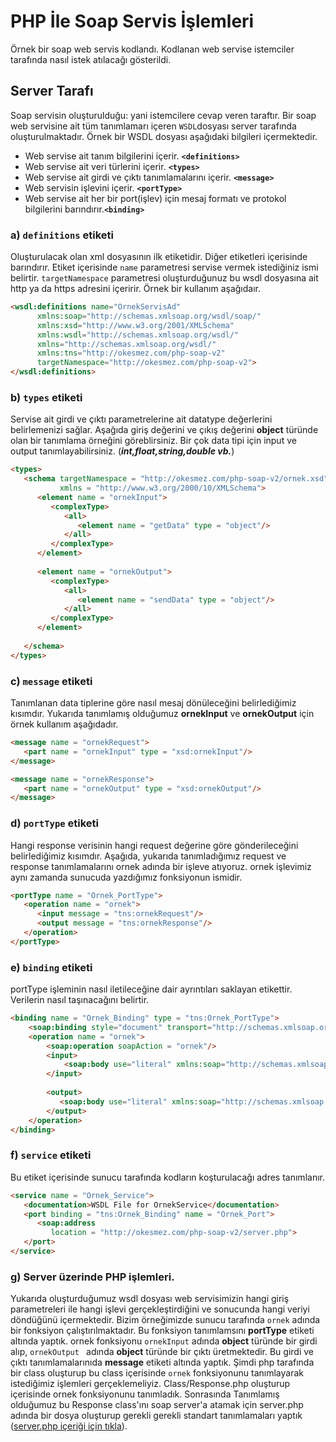 # PHP İle Soap Servis İşlemleri 
Örnek bir soap web servis kodlandı. Kodlanan web servise istemciler tarafında 
nasıl istek atılacağı gösterildi.
## Server Tarafı 
Soap servisin oluşturulduğu: yani istemcilere cevap veren taraftır. Bir soap web servisine ait tüm 
tanımlamarı içeren `WSDL`dosyası server tarafında oluşturulmaktadır. Örnek bir WSDL dosyası aşağıdaki 
bilgileri içermektedir. 

- Web servise ait tanım bilgilerini içerir. **`<definitions>`**
- Web servise ait veri türlerini içerir. **`<types>`**
- Web servise ait girdi ve çıktı tanımlamalarını içerir. **`<message>`**
- Web servisin işlevini içerir. **`<portType>`**
- Web servise ait her bir port(işlev) için mesaj formatı ve protokol bilgilerini barındırır.**`<binding>`**

### a) **`definitions`** etiketi
Oluşturulacak olan xml dosyasının ilk etiketidir. Diğer etiketleri içerisinde barındırır. Etiket içerisinde 
`name` parametresi servise vermek istediğiniz ismi belirtir. `targetNamespace` parametresi oluşturduğunuz bu wsdl 
dosyasına ait http ya da https adresini içeririr. Örnek bir kullanım aşağıdaır.
```html
<wsdl:definitions name="OrnekServisAd"
      xmlns:soap="http://schemas.xmlsoap.org/wsdl/soap/"
      xmlns:xsd="http://www.w3.org/2001/XMLSchema"
      xmlns:wsdl="http://schemas.xmlsoap.org/wsdl/"
      xmlns="http://schemas.xmlsoap.org/wsdl/"
      xmlns:tns="http://okesmez.com/php-soap-v2"
      targetNamespace="http://okesmez.com/php-soap-v2">
</wsdl:definitions>
```
### b) **`types`** etiketi
Servise ait girdi ve çıktı parametrelerine ait datatype değerlerini belirlemenizi sağlar. Aşağıda giriş değerini ve çıkış değerini **object**
türünde olan bir tanımlama örneğini göreblirsiniz. Bir çok data tipi için input ve output tanımlayabilirsiniz. (_**int,float,string,double vb.**_)
```html
<types>
   <schema targetNamespace = "http://okesmez.com/php-soap-v2/ornek.xsd" 
           xmlns = "http://www.w3.org/2000/10/XMLSchema">	
      <element name = "ornekInput">
         <complexType>
            <all>
               <element name = "getData" type = "object"/>
            </all>
         </complexType>
      </element>
		
      <element name = "ornekOutput">
         <complexType>
            <all>
               <element name = "sendData" type = "object"/>
            </all>
         </complexType>
      </element>
		
   </schema>
</types>
```
### c) **`message`** etiketi
Tanımlanan data tiplerine göre nasıl mesaj dönüleceğini belirlediğimiz kısımdır. Yukarıda tanımlamış olduğumuz **ornekInput** ve **ornekOutput** için 
örnek kullanım aşağıdadır.
```html
<message name = "ornekRequest">
   <part name = "ornekInput" type = "xsd:ornekInput"/>
</message>

<message name = "ornekResponse">
   <part name = "ornekOutput" type = "xsd:ornekOutput"/>
</message>
```

### d) **`portType`** etiketi
Hangi response verisinin hangi request değerine göre gönderileceğini belirlediğimiz kısımdır. Aşağıda, yukarıda tanımladığımız request ve response tanımlamalarını
ornek adında bir işleve atıyoruz. ornek işlevimiz aynı zamanda sunucuda yazdığımız fonksiyonun ismidir.
```html
<portType name = "Ornek_PortType">
   <operation name = "ornek">
      <input message = "tns:ornekRequest"/>
      <output message = "tns:ornekResponse"/>
   </operation>
</portType>
```

### e) **`binding`** etiketi
portType işleminin nasıl iletileceğine dair ayrıntıları saklayan etikettir. Verilerin nasıl taşınacağını belirtir.
```html
<binding name = "Ornek_Binding" type = "tns:Ornek_PortType">
    <soap:binding style="document" transport="http://schemas.xmlsoap.org/soap/http" xmlns:soap="http://schemas.xmlsoap.org/wsdl/soap/"/>
    <operation name = "ornek">
        <soap:operation soapAction = "ornek"/>
        <input>
            <soap:body use="literal" xmlns:soap="http://schemas.xmlsoap.org/wsdl/soap/"/>
        </input>
    
        <output>
           <soap:body use="literal" xmlns:soap="http://schemas.xmlsoap.org/wsdl/soap/"/>
        </output>
    </operation>
</binding>
```

### f) **`service`** etiketi
Bu etiket içerisinde sunucu tarafında kodların koşturulacağı adres tanımlanır.
```html
<service name = "Ornek_Service">
   <documentation>WSDL File for OrnekService</documentation>
   <port binding = "tns:Ornek_Binding" name = "Ornek_Port">
      <soap:address
         location = "http://okesmez.com/php-soap-v2/server.php">
   </port>
</service>
```
### g) Server üzerinde PHP işlemleri.
Yukarıda oluşturduğumuz wsdl dosyası web servisimizin hangi giriş parametreleri ile hangi işlevi gerçekleştirdiğini ve sonucunda hangi veriyi döndüğünü 
içermektedir. Bizim örneğimizde sunucu tarafında `ornek` adında bir fonksiyon çalıştırılmaktadır. Bu fonksiyon tanımlamsını **portType** etiketi altında yaptık. 
ornek fonksiyonu `ornekInput` adında **object** türünde bir girdi alıp, `ornekOutput ` adında **object** türünde bir çıktı üretmektedir. Bu girdi ve
çıktı tanımlamalarınıda **message** etiketi altında yaptık.
Şimdi php tarafında bir class oluşturup bu class içerisinde `ornek` fonksiyonunu tanımlayarak istediğimiz işlemleri gerçeklemeliyiz. Class/Response.php 
oluşturup içerisinde ornek fonksiyonunu tanımladık. Sonrasında Tanımlamış olduğumuz bu Response class'ını soap server'a atamak için server.php adında bir
dosya oluşturup gerekli gerekli standart tanımlamaları yaptık
([server.php içeriği için tıkla](https://github.com/ofke-yazilim/php-soap-v2/blob/main/server.php 'Server.php')).